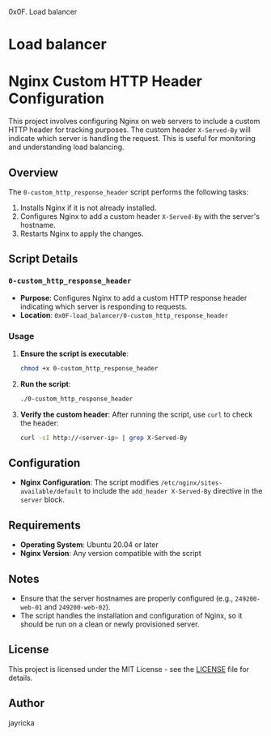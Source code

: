 0x0F. Load balancer

# Load balancer

# Nginx Custom HTTP Header Configuration

This project involves configuring Nginx on web servers to include a custom HTTP header for tracking purposes. The custom header `X-Served-By` will indicate which server is handling the request. This is useful for monitoring and understanding load balancing.

## Overview

The `0-custom_http_response_header` script performs the following tasks:
1. Installs Nginx if it is not already installed.
2. Configures Nginx to add a custom header `X-Served-By` with the server's hostname.
3. Restarts Nginx to apply the changes.

## Script Details

### `0-custom_http_response_header`

- **Purpose**: Configures Nginx to add a custom HTTP response header indicating which server is responding to requests.
- **Location**: `0x0F-load_balancer/0-custom_http_response_header`

### Usage

1. **Ensure the script is executable**:
    ```bash
    chmod +x 0-custom_http_response_header
    ```

2. **Run the script**:
    ```bash
    ./0-custom_http_response_header
    ```

3. **Verify the custom header**:
    After running the script, use `curl` to check the header:
    ```bash
    curl -sI http://<server-ip> | grep X-Served-By
    ```

## Configuration

- **Nginx Configuration**: The script modifies `/etc/nginx/sites-available/default` to include the `add_header X-Served-By` directive in the `server` block.

## Requirements

- **Operating System**: Ubuntu 20.04 or later
- **Nginx Version**: Any version compatible with the script

## Notes

- Ensure that the server hostnames are properly configured (e.g., `249200-web-01` and `249200-web-02`).
- The script handles the installation and configuration of Nginx, so it should be run on a clean or newly provisioned server.

## License

This project is licensed under the MIT License - see the [LICENSE](LICENSE) file for details.

## Author

jayricka
